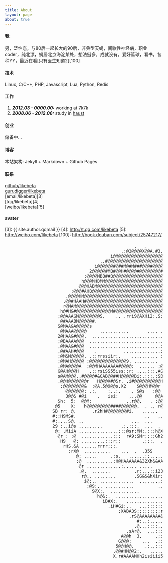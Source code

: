 ```yaml
---
title: About
layout: page
about: true
---
```


#### 我

男，泛性恋，与80后一起长大的90后，非典型天蝎，间歇性神经病，职业coder，纯北漂，蜗居北京海淀某处，想法挺多，成就没有，爱好篮球，看书，各种YY，最近在看[只有医生知道2][100]

#### 技术

Linux, C/C++, PHP, Javascript, Lua, Python, Redis

#### 工作

1. ***2012.03 - 0000.00:*** working at [7k7k](http://www.7k7k.com "7k7k小游戏")
2. ***2008.06 - 2012.06:*** study in [haust](http://www.haust.edu.cn "河南科技大学")

#### 创业

储备中...

#### 博客

本站架构: Jekyll + Markdown + Github Pages  

#### 联系

[github/likebeta][1]  
[gurudigger/likebeta][2]  
[email/likebeta][3]  
[tqq/likebeta][4]  
[weibo/likebeta][5]  

#### avater


[1]: https://github.com/likebeta
[2]: http://gurudigger.com/users/likebeta
[3]: {{ site.author.qqmail }}
[4]: http://t.qq.com/likebeta
[5]: http://weibo.com/likebeta
[100]: http://book.douban.com/subject/25747217/


<div id="avater" class="avater" style="margin-top: 20px;">
	<pre>
                                                 .   .                                                      
                                            .:@3@@@@X@@A.#3,A@M5r                                           
                                        i@M@@@@@@@@@@@@@@@@@@@@@@@@                                         
                                    .,#@@@@@@@@@@@@@@@@@@@@@@@@@@@@@@#5@@                                   
                                  i@@@@@@#@##M@#M###@@@#@@@@@@@@@@@@@@@@@H;:                                
                                2@@@@@#MB#@@H#@@@@#@@@@@@@@#@@@@@@@@@@@@@@@@;                               
                              ;@@@@MBB##B@@@@@@@@@@@@@@@@@@@@@@@@@@@@@@@@@@@@@#.                            
                             h@@@MHBMM@@@@@@@@@@@@@@@@@@@@@@@@@@@@@@@@@@@@@@@@@@@                           
                            @@@HABM@@@@@@@@@@@@@@@@@@@@@@@@@@@@@@@@@@@@@@@@@@@@@@@@                         
                         ;@@@#AHB@@@@@@@@@@@@@@@@@@@@@@@@@@@@@@@@@@@@@@@@@@@@@@@@@@:.                       
                       .@@@@HM@@@@@@@@@@@@@@@@@@@@@@@@@@@@@@@@@@@@@@@@@@@@@@@@@@@@@@@                       
                      ,@@#HAAH#@@@@@@@@@@@@@@@@@@@@@@@@@@@@@@@@@@@@@@@@@@@@@@@@@@@@@@r                      
                      r@MAM@@@@@@@@@@@@@@@@@@@@@@@@@@@@@@@@@@@@@@@@@@@@@@@@@@@@@@@@@@@i                     
                     h@#H&#@@@@@@@@@@@@@M#@@@@@@@@@@@@@@@@@@@@@@@@@@@@@@@@@@@@@@@@@@@@S                     
                    ;@@AAAGM@@@@@@@@S,    ., .rri9@AXHi2:.S;.9sr@M&HA9XXH@@@@@@@@@@@@@@@                    
                     @#AAABM@@@@@#.                                         ;@@@@@@@@@@@                    
                    S@MAA&A@@@@@s                           ,... ........     B@@@@@@@@@                    
                     @MAAA@@@@@     ...........       .... .;:::::::::::,,,,   M@@@@@@@@i                   
                    2@HAA&#@@@.  ...........................;::::::::::::::::   @@@@@@@@A                   
                    ;@BAAAA@@@  ............................;:::::::::::::::;:  @@@@@@@@.                   
                    ,@MAA&#@@@  ...........................:;:::::::::::::::::,.@@@@@@@@#                   
                    ,@#AAH#@@@    .          ..............;;::::,.       ,:::,.@@@@@@@@;                   
                    ;@M&M@@@@@. .:;rrssiir;,    .......... ::.   ,;5hHAS3: .::.,@@@@@@@@@                   
                    ;@MAH@@@@@ ;@@@@@@@@@@@@@@9. .........   r&@@@@@@@@@@@@,,:..@@@@@@@@                    
                    ,@MA@@@@A  ;@@MHAAAAAAA#@@@@;  ...... ;@@@@@@@@@@@@@@@@2.:, @@@@@@@@r                   
                    G@AH@@@H    ,;;rsiSS55iss;:r: .,,,:::,AGr;rrrrsisr;:. .   . 5@@@@@@#                    
                    s@AM@@@.,#@@@@#&GAB@@##H@@@@@Bi:,:::,:SB@@@#M#@@@@@@@@@@#i   @@@@@@@                    
                    .@@H@@@@@@@r   H@@@X#@&r. ,i#@@@@@@@@@@Hs.:XA@9G@#3X..sM@@@@,5@@@@@@                    
                     ;@@@@@@@@&  :@A.5@9@@s,X2    &@@@HM@@r  .@52@A@@A.;SG.   M@@@@@@@@@.                   
                       @@@@@@@; .:,    :,,:,    , &@s   :@@  ,.   :,. ,  :... ,@@@@@@@@s                    
                       3@@& #@i    .   isi:    ,..@@     @@A ...;2ii; .    .: r@@@@@@@#                     
                    &h:  5:  @@M:             .,r@@,   . ;@@s             .,..@@h;@#iss2G                   
                   @5    X:   h@@@@@@@@@####@@@@@@,  . ., r@@@@Ms:,....,;;rsh@@X  G    ,X@                  
                  SB rr: @,      ,r2hH#@@@@@@@#i.   ....,,  ;3#@@@@@@@@@@@@@@#;   M ..,;.M&                 
                  #;;H9MS#.                          ..   ,.     .,:::;;;::.   ,, @.:&HX,;@                 
                  #:.,..S@, ..                  .,.  ...    ,,,              .::: #iBr  ,:@                 
                  29 :,,i@s .........       ,;,:;;.  ...  .   .:,            .;:: @@rr5s.s#                 
                   @: ,MiiA ..............,;:;@sr;MM:,::;h@X.rH,:;,.....   . .;:: @i;rsh,@.                 
                    @r : ;@  ............:;;  rA9;SMr;;;;Gh2H#;  .;,....::,. .;:, #    :@;                  
                     H9   @; .....,,,,::;r;:        ,;;:.  ..   .......,;r;;::;:.;H ,r&A                    
                      rHS.&A .....,rrrr;;:.                    ..........:;;;;:: MB5&5.                     
                        :rX@  ..........    ...  .  ,35S     ....,, ....  :;::::,@;                         
                           @; .....     .:s.   ..,,..:;,.,,....  ;i, .... .;:::.iG                          
                           ;@  ..........;H@HAAAAAA&32Xh&&AAA&AAG@G;:.... ,;::: @,                          
                            @r ..........,,,:,,,,. .,,..    .,:;;:.::.... :;::.i#                           
                            .@,  .......         ,r:,,,:;i23r,,,     ....:;::,:@                            
                             r@,. ........       ,SG&&&hXir;:::   ......:;::,:@:                            
                              i@;,. .............  ,,,..,,,:::,........:;::.;@,                             
                               ;@9:,. ...........         ...  .......;;:,:GM.                              
                                 9@X:.  ...........          .......,;;,;hM;                                
                                   h@&;.  ........................:;::sAA;                                  
                                     iB#X;.   ...............,,:;::r3B3,                                    
                                       .iH#Gi:..   .,,::::::;:::r2A&r                                       
                                           ;XABA3S;;;;;;;;;rsiXG3r                                          
                                               ,rS@AAAAAAAA&X#M                                             
                                                  #:.,:,,,,. rG                                             
                                                 ,@,.,::::,,,:@,                                            
                                              .sAr@.  ...:::,.@@HAi                                         
                                            A@@h  3,     .;::.2X @@@i                                       
                                           G@@@;    ...  ,;::,.,.@@@@2                                      
                                          5@@H@@,    .:,,::::,  #@B#@#3                                     
                                         ,@@#HM@@2:.   ,,....,s@@HA#@ @;                                    
                                         X.r#AAAAMHh2isiiii53AMHAAA#2,:9                                  
	</pre>
</div>

<div class="clear"></div>
